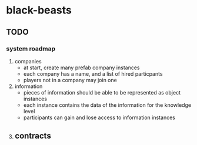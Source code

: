 # black-beasts

## TODO

### system roadmap

1. companies
   - at start, create many prefab company instances
   - each company has a name, and a list of hired particpants
   - players not in a company may join one
2. information
   - pieces of information should be able to be represented as object instances
   - each instance contains the data of the information for the knowledge level
   - participants can gain and lose access to information instances
3. contracts
   - 
